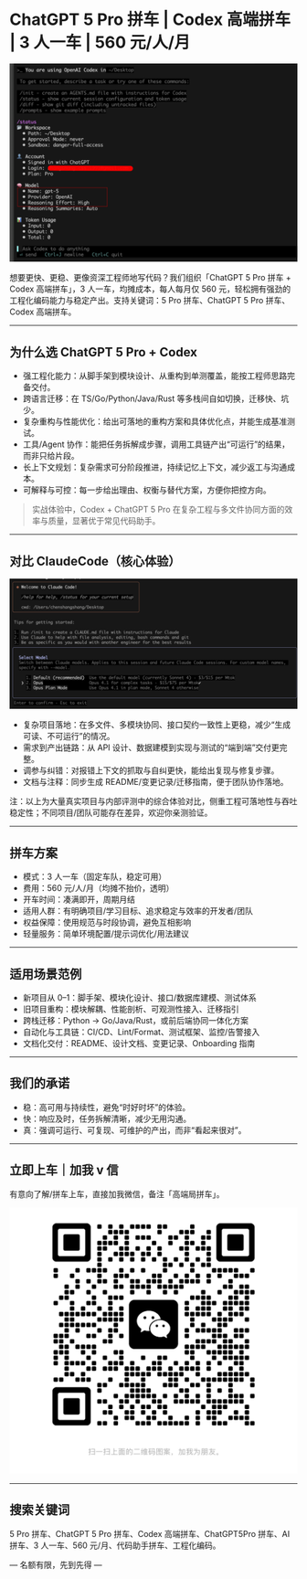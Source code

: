 # ChatGPT 5 Pro 拼车 | Codex 高端拼车 | 3 人一车 | 560 元/人/月

![ChatGPT 5 Pro 拼车 | Codex 高端拼车](./codex.png)

想要更快、更稳、更像资深工程师地写代码？我们组织「ChatGPT 5 Pro 拼车 + Codex 高端拼车」，3 人一车，均摊成本，每人每月仅 560 元，轻松拥有强劲的工程化编码能力与稳定产出。支持关键词：5 Pro 拼车、ChatGPT 5 Pro 拼车、Codex 高端拼车。

---

## 为什么选 ChatGPT 5 Pro + Codex

- 强工程化能力：从脚手架到模块设计、从重构到单测覆盖，能按工程师思路完备交付。
- 跨语言迁移：在 TS/Go/Python/Java/Rust 等多栈间自如切换，迁移快、坑少。
- 复杂重构与性能优化：给出可落地的重构方案和具体优化点，并能生成基准测试。
- 工具/Agent 协作：能把任务拆解成步骤，调用工具链产出“可运行”的结果，而非只给片段。
- 长上下文规划：复杂需求可分阶段推进，持续记忆上下文，减少返工与沟通成本。
- 可解释与可控：每一步给出理由、权衡与替代方案，方便你把控方向。

> 实战体验中，Codex + ChatGPT 5 Pro 在复杂工程与多文件协同方面的效率与质量，显著优于常见代码助手。

---

## 对比 ClaudeCode（核心体验）

![ClaudeCode 参考图](./claudecode.png)

- 复杂项目落地：在多文件、多模块协同、接口契约一致性上更稳，减少“生成可读、不可运行”的情况。
- 需求到产出链路：从 API 设计、数据建模到实现与测试的“端到端”交付更完整。
- 调参与纠错：对报错上下文的抓取与自纠更快，能给出复现与修复步骤。
- 文档与注释：同步生成 README/变更记录/迁移指南，便于团队协作落地。

注：以上为大量真实项目与内部评测中的综合体验对比，侧重工程可落地性与吞吐稳定性；不同项目/团队可能存在差异，欢迎你亲测验证。

---

## 拼车方案

- 模式：3 人一车（固定车队，稳定可用）
- 费用：560 元/人/月（均摊不抬价，透明）
- 开车时间：凑满即开，周期月结
- 适用人群：有明确项目/学习目标、追求稳定与效率的开发者/团队
- 权益保障：使用规范与时段协调，避免互相影响
- 轻量服务：简单环境配置/提示词优化/用法建议

---

## 适用场景范例

- 新项目从 0–1：脚手架、模块化设计、接口/数据库建模、测试体系
- 旧项目重构：模块解耦、性能剖析、可观测性接入、迁移指引
- 跨栈迁移：Python → Go/Java/Rust，或前后端协同一体化方案
- 自动化与工具链：CI/CD、Lint/Format、测试框架、监控/告警接入
- 文档化交付：README、设计文档、变更记录、Onboarding 指南

---

## 我们的承诺

- 稳：高可用与持续性，避免“时好时坏”的体验。
- 快：响应及时，任务拆解清晰，减少无用沟通。
- 真：强调可运行、可复现、可维护的产出，而非“看起来很对”。

---

## 立即上车｜加我 v 信

有意向了解/拼车上车，直接加我微信，备注「高端局拼车」。

![加我微信 | ChatGPT 5 Pro 拼车二维码](./加好友二维码.jpg)

---

## 搜索关键词

5 Pro 拼车、ChatGPT 5 Pro 拼车、Codex 高端拼车、ChatGPT5Pro 拼车、AI 拼车、3 人一车、560 元/月、代码助手拼车、工程化编码。

— 名额有限，先到先得 —
